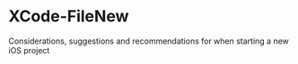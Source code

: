 # XCode-FileNew
Considerations, suggestions and recommendations for when starting a new iOS project
